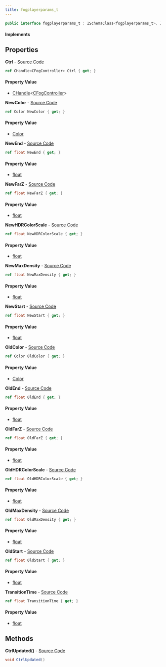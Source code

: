 ```yaml
---
title: fogplayerparams_t
---
```


```csharp
public interface fogplayerparams_t : ISchemaClass<fogplayerparams_t>, ISchemaField, ISchemaClass, INativeHandle
```

#### Implements

## Properties

**Ctrl** - [Source Code](https://github.com/swiftly-solution/swiftlys2/blob/master/managed/src/SwiftlyS2.Generated/Schemas/Interfaces/fogplayerparams_t.cs#L16)

```csharp
ref CHandle<CFogController> Ctrl { get; }
```

#### Property Value

- [CHandle](/docs/api/shared/natives/chandle-1)<[CFogController](/docs/api/shared/schemadefinitions/cfogcontroller)>

**NewColor** - [Source Code](https://github.com/swiftly-solution/swiftlys2/blob/master/managed/src/SwiftlyS2.Generated/Schemas/Interfaces/fogplayerparams_t.cs#L32)

```csharp
ref Color NewColor { get; }
```

#### Property Value

- [Color](/docs/api/shared/natives/color)

**NewEnd** - [Source Code](https://github.com/swiftly-solution/swiftlys2/blob/master/managed/src/SwiftlyS2.Generated/Schemas/Interfaces/fogplayerparams_t.cs#L36)

```csharp
ref float NewEnd { get; }
```

#### Property Value

- [float](https://learn.microsoft.com/dotnet/api/system.single)

**NewFarZ** - [Source Code](https://github.com/swiftly-solution/swiftlys2/blob/master/managed/src/SwiftlyS2.Generated/Schemas/Interfaces/fogplayerparams_t.cs#L42)

```csharp
ref float NewFarZ { get; }
```

#### Property Value

- [float](https://learn.microsoft.com/dotnet/api/system.single)

**NewHDRColorScale** - [Source Code](https://github.com/swiftly-solution/swiftlys2/blob/master/managed/src/SwiftlyS2.Generated/Schemas/Interfaces/fogplayerparams_t.cs#L40)

```csharp
ref float NewHDRColorScale { get; }
```

#### Property Value

- [float](https://learn.microsoft.com/dotnet/api/system.single)

**NewMaxDensity** - [Source Code](https://github.com/swiftly-solution/swiftlys2/blob/master/managed/src/SwiftlyS2.Generated/Schemas/Interfaces/fogplayerparams_t.cs#L38)

```csharp
ref float NewMaxDensity { get; }
```

#### Property Value

- [float](https://learn.microsoft.com/dotnet/api/system.single)

**NewStart** - [Source Code](https://github.com/swiftly-solution/swiftlys2/blob/master/managed/src/SwiftlyS2.Generated/Schemas/Interfaces/fogplayerparams_t.cs#L34)

```csharp
ref float NewStart { get; }
```

#### Property Value

- [float](https://learn.microsoft.com/dotnet/api/system.single)

**OldColor** - [Source Code](https://github.com/swiftly-solution/swiftlys2/blob/master/managed/src/SwiftlyS2.Generated/Schemas/Interfaces/fogplayerparams_t.cs#L20)

```csharp
ref Color OldColor { get; }
```

#### Property Value

- [Color](/docs/api/shared/natives/color)

**OldEnd** - [Source Code](https://github.com/swiftly-solution/swiftlys2/blob/master/managed/src/SwiftlyS2.Generated/Schemas/Interfaces/fogplayerparams_t.cs#L24)

```csharp
ref float OldEnd { get; }
```

#### Property Value

- [float](https://learn.microsoft.com/dotnet/api/system.single)

**OldFarZ** - [Source Code](https://github.com/swiftly-solution/swiftlys2/blob/master/managed/src/SwiftlyS2.Generated/Schemas/Interfaces/fogplayerparams_t.cs#L30)

```csharp
ref float OldFarZ { get; }
```

#### Property Value

- [float](https://learn.microsoft.com/dotnet/api/system.single)

**OldHDRColorScale** - [Source Code](https://github.com/swiftly-solution/swiftlys2/blob/master/managed/src/SwiftlyS2.Generated/Schemas/Interfaces/fogplayerparams_t.cs#L28)

```csharp
ref float OldHDRColorScale { get; }
```

#### Property Value

- [float](https://learn.microsoft.com/dotnet/api/system.single)

**OldMaxDensity** - [Source Code](https://github.com/swiftly-solution/swiftlys2/blob/master/managed/src/SwiftlyS2.Generated/Schemas/Interfaces/fogplayerparams_t.cs#L26)

```csharp
ref float OldMaxDensity { get; }
```

#### Property Value

- [float](https://learn.microsoft.com/dotnet/api/system.single)

**OldStart** - [Source Code](https://github.com/swiftly-solution/swiftlys2/blob/master/managed/src/SwiftlyS2.Generated/Schemas/Interfaces/fogplayerparams_t.cs#L22)

```csharp
ref float OldStart { get; }
```

#### Property Value

- [float](https://learn.microsoft.com/dotnet/api/system.single)

**TransitionTime** - [Source Code](https://github.com/swiftly-solution/swiftlys2/blob/master/managed/src/SwiftlyS2.Generated/Schemas/Interfaces/fogplayerparams_t.cs#L18)

```csharp
ref float TransitionTime { get; }
```

#### Property Value

- [float](https://learn.microsoft.com/dotnet/api/system.single)

## Methods

**CtrlUpdated()** - [Source Code](https://github.com/swiftly-solution/swiftlys2/blob/master/managed/src/SwiftlyS2.Generated/Schemas/Interfaces/fogplayerparams_t.cs#L44)

```csharp
void CtrlUpdated()
```

